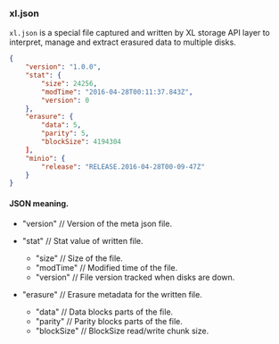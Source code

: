 ### xl.json

``xl.json`` is a special file captured and written by XL storage API layer
to interpret, manage and extract erasured data to multiple disks.

```json
{
    "version": "1.0.0",
    "stat": {
        "size": 24256,
        "modTime": "2016-04-28T00:11:37.843Z",
        "version": 0
    },
    "erasure": {
        "data": 5,
        "parity": 5,
        "blockSize": 4194304
    ],
    "minio": {
        "release": "RELEASE.2016-04-28T00-09-47Z"
    }
}
```

#### JSON meaning.

- "version" // Version of the meta json file.

- "stat" // Stat value of written file.

  - "size"     // Size of the file.
  - "modTime"  // Modified time of the file.
  - "version"  // File version tracked when disks are down.

- "erasure" // Erasure metadata for the written file.

  - "data"       // Data blocks parts of the file.
  - "parity"     // Parity blocks parts of the file.
  - "blockSize"  // BlockSize read/write chunk size.
